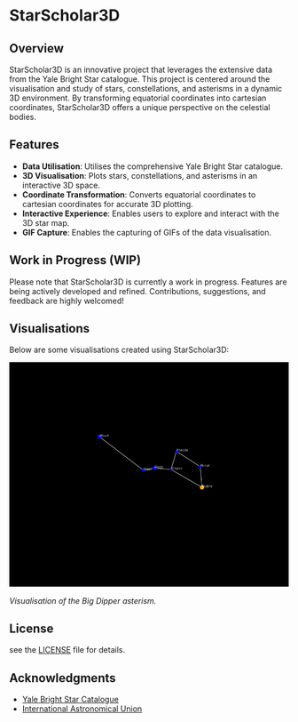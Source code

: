 # StarScholar3D

## Overview
StarScholar3D is an innovative project that leverages the extensive data from the Yale Bright Star catalogue. This project is centered around the visualisation and study of stars, constellations, and asterisms in a dynamic 3D environment. By transforming equatorial coordinates into cartesian coordinates, StarScholar3D offers a unique perspective on the celestial bodies.

## Features
- **Data Utilisation**: Utilises the comprehensive Yale Bright Star catalogue.
- **3D Visualisation**: Plots stars, constellations, and asterisms in an interactive 3D space.
- **Coordinate Transformation**: Converts equatorial coordinates to cartesian coordinates for accurate 3D plotting.
- **Interactive Experience**: Enables users to explore and interact with the 3D star map.
- **GIF Capture**: Enables the capturing of GIFs of the data visualisation.

## Work in Progress (WIP)
Please note that StarScholar3D is currently a work in progress. Features are being actively developed and refined. Contributions, suggestions, and feedback are highly welcomed!

## Visualisations
Below are some visualisations created using StarScholar3D:

![Big Dipper](/animations/asterisms/rotating_big_dipper.gif)

*Visualisation of the Big Dipper asterism.*

## License
see the [LICENSE](LICENSE) file for details.

## Acknowledgments
- [Yale Bright Star Catalogue](https://heasarc.gsfc.nasa.gov/db-perl/W3Browse/w3table.pl?tablehead=name%3Dbsc5p&Action=More+Options)
- [International Astronomical Union](https://www.iau.org/public/themes/naming_stars/)
